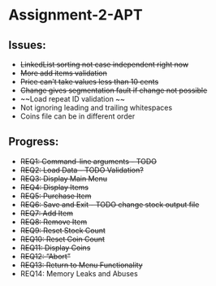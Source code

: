 # Assignment-2-APT

## Issues:

- ~~LinkedList sorting not case independent right now~~   
- ~~More add items validation~~
- ~~Price can't take values less than 10 cents~~
- ~~Change gives segmentation fault if change not possible~~
- ~~Load repeat ID validation ~~
- Not ignoring leading and trailing whitespaces
- Coins file can be in different order

## Progress:

- ~~REQ1: Command-line arguments - TODO~~
- ~~REQ2: Load Data - TODO Validation?~~
- ~~REQ3: Display Main Menu~~
- ~~REQ4: Display Items~~
- ~~REQ5: Purchase Item~~
- ~~REQ6: Save and Exit - TODO change stock output file~~
- ~~REQ7: Add Item~~
- ~~REQ8: Remove Item~~
- ~~REQ9: Reset Stock Count~~
- ~~REQ10: Reset Coin Count~~
- ~~REQ11: Display Coins~~
- ~~REQ12: “Abort”~~
- ~~REQ13: Return to Menu Functionality~~
- REQ14: Memory Leaks and Abuses
